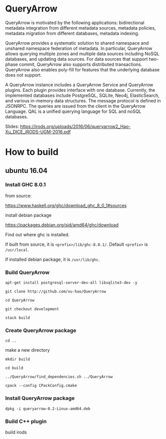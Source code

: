 # QueryArrow

QueryArrow is motivated by the following applications: bidirectional metadata integration from different metadata sources, metadata policies, metadata migration from different databases, metadata indexing.

QueryArrow provides a systematic solution to shared namespace and unshared namespace federation of metadata. In particular, QueryArrow allows querying multiple zones and multiple data sources including NoSQL databases, and updating data sources. For data sources that support two-phase commit, QueryArrow also supports distributed transactions. QueryArrow also enables poly-fill for features that the underlying database does not support.

A QueryArrow instance includes a QueryArrow Service and QueryArrow plugins. Each plugin provides interface with one database. Currently, the implemented databases include PostgreSQL, SQLite, Neo4j, ElasticSearch, and various in-memory data structures. The message protocol is defined in JSONRPC. The queries are issued from the client in the QueryArrow Language. QAL is a unified querying language for SQL and noSQL databases.

Slides: https://irods.org/uploads/2016/06/queryarrow2_Hao-Xu_DICE_iRODS-UGM-2016.pdf

# How to build

## ubuntu 16.04

### Install GHC 8.0.1

from source:

https://www.haskell.org/ghc/download_ghc_8_0_1#sources

install debian package

https://packages.debian.org/sid/amd64/ghc/download

Find out where ghc is installed.

If built from source, it is `<prefix>/lib/ghc-8.0.1/`. Default `<prefix>` is `/usr/local`.

If installed debian package, it is `/usr/lib/ghc`.

### Build QueryArrow

    apt-get install postgresql-server-dev-all libsqlite3-dev -y

    git clone http://github.com/xu-hao/QueryArrow

    cd QueryArrow

    git checkout development

    stack build

### Create QueryArrow package

    cd ..

make a new directory

    mkdir build

    cd build

    ../QueryArrow/find_dependencies.sh ../QueryArrow

    cpack --config CPackConfig.cmake

### Install QueryArrow package

    dpkg -i queryarrow-0.2-Linux-amd64.deb

### Build C++ plugin

build irods
